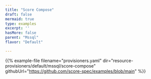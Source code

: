 ```yaml
---
title: "Score Compose"
draft: false
mermaid: true
type: examples
excerpt: ''
hasMore: false
parent: "Mssql"
flavor: "Default"

---
```


{{% example-file filename="provisioners.yaml" dir="resource-provisioners/default/mssql/score-compose" githubUrl="https://github.com/score-spec/examples/blob/main" %}}

